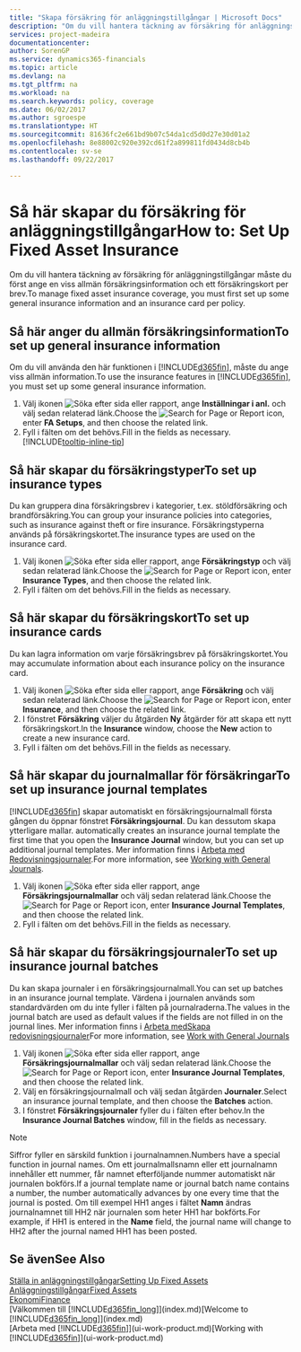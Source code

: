 ```yaml
---
title: "Skapa försäkring för anläggningstillgångar | Microsoft Docs"
description: "Om du vill hantera täckning av försäkring för anläggningstillgångar måste du ange ett försäkringskort och allmän försäkringsinformation."
services: project-madeira
documentationcenter: 
author: SorenGP
ms.service: dynamics365-financials
ms.topic: article
ms.devlang: na
ms.tgt_pltfrm: na
ms.workload: na
ms.search.keywords: policy, coverage
ms.date: 06/02/2017
ms.author: sgroespe
ms.translationtype: HT
ms.sourcegitcommit: 81636fc2e661bd9b07c54da1cd5d0d27e30d01a2
ms.openlocfilehash: 8e88002c920e392cd61f2a899811fd0434d8cb4b
ms.contentlocale: sv-se
ms.lasthandoff: 09/22/2017

---
```

# <a name="how-to-set-up-fixed-asset-insurance"></a><span data-ttu-id="5f4a4-103">Så här skapar du försäkring för anläggningstillgångar</span><span class="sxs-lookup"><span data-stu-id="5f4a4-103">How to: Set Up Fixed Asset Insurance</span></span>
<span data-ttu-id="5f4a4-104">Om du vill hantera täckning av försäkring för anläggningstillgångar måste du först ange en viss allmän försäkringsinformation och ett försäkringskort per brev.</span><span class="sxs-lookup"><span data-stu-id="5f4a4-104">To manage fixed asset insurance coverage, you must first set up some general insurance information and an insurance card per policy.</span></span>

## <a name="to-set-up-general-insurance-information"></a><span data-ttu-id="5f4a4-105">Så här anger du allmän försäkringsinformation</span><span class="sxs-lookup"><span data-stu-id="5f4a4-105">To set up general insurance information</span></span>
<span data-ttu-id="5f4a4-106">Om du vill använda den här funktionen i [!INCLUDE[d365fin](includes/d365fin_md.md)], måste du ange viss allmän information.</span><span class="sxs-lookup"><span data-stu-id="5f4a4-106">To use the insurance features in [!INCLUDE[d365fin](includes/d365fin_md.md)], you must set up some general insurance information.</span></span>  

1. <span data-ttu-id="5f4a4-107">Välj ikonen ![Söka efter sida eller rapport](media/ui-search/search_small.png "ikonen Söka efter sida eller rapport"), ange **Inställningar i anl.** och välj sedan relaterad länk.</span><span class="sxs-lookup"><span data-stu-id="5f4a4-107">Choose the ![Search for Page or Report](media/ui-search/search_small.png "Search for Page or Report icon") icon, enter **FA Setups**, and then choose the related link.</span></span>  
2. <span data-ttu-id="5f4a4-108">Fyll i fälten om det behövs.</span><span class="sxs-lookup"><span data-stu-id="5f4a4-108">Fill in the fields as necessary.</span></span> [!INCLUDE[tooltip-inline-tip](includes/tooltip-inline-tip_md.md)]  

## <a name="to-set-up-insurance-types"></a><span data-ttu-id="5f4a4-109">Så här skapar du försäkringstyper</span><span class="sxs-lookup"><span data-stu-id="5f4a4-109">To set up insurance types</span></span>
<span data-ttu-id="5f4a4-110">Du kan gruppera dina försäkringsbrev i kategorier, t.ex. stöldförsäkring och brandförsäkring.</span><span class="sxs-lookup"><span data-stu-id="5f4a4-110">You can group your insurance policies into categories, such as insurance against theft or fire insurance.</span></span> <span data-ttu-id="5f4a4-111">Försäkringstyperna används på försäkringskortet.</span><span class="sxs-lookup"><span data-stu-id="5f4a4-111">The insurance types are used on the insurance card.</span></span>

1. <span data-ttu-id="5f4a4-112">Välj ikonen ![Söka efter sida eller rapport](media/ui-search/search_small.png "ikonen Söka efter sida eller rapport"), ange **Försäkringstyp** och välj sedan relaterad länk.</span><span class="sxs-lookup"><span data-stu-id="5f4a4-112">Choose the ![Search for Page or Report](media/ui-search/search_small.png "Search for Page or Report icon") icon, enter **Insurance Types**, and then choose the related link.</span></span>  
2. <span data-ttu-id="5f4a4-113">Fyll i fälten om det behövs.</span><span class="sxs-lookup"><span data-stu-id="5f4a4-113">Fill in the fields as necessary.</span></span>

## <a name="to-set-up-insurance-cards"></a><span data-ttu-id="5f4a4-114">Så här skapar du försäkringskort</span><span class="sxs-lookup"><span data-stu-id="5f4a4-114">To set up insurance cards</span></span>
<span data-ttu-id="5f4a4-115">Du kan lagra information om varje försäkringsbrev på försäkringskortet.</span><span class="sxs-lookup"><span data-stu-id="5f4a4-115">You may accumulate information about each insurance policy on the insurance card.</span></span>  

1. <span data-ttu-id="5f4a4-116">Välj ikonen ![Söka efter sida eller rapport](media/ui-search/search_small.png "ikonen Söka efter sida eller rapport"), ange **Försäkring** och välj sedan relaterad länk.</span><span class="sxs-lookup"><span data-stu-id="5f4a4-116">Choose the ![Search for Page or Report](media/ui-search/search_small.png "Search for Page or Report icon") icon, enter **Insurance**, and then choose the related link.</span></span>  
2. <span data-ttu-id="5f4a4-117">I fönstret **Försäkring** väljer du åtgärden **Ny** åtgärder för att skapa ett nytt försäkringskort.</span><span class="sxs-lookup"><span data-stu-id="5f4a4-117">In the **Insurance** window, choose the **New** action to create a  new insurance card.</span></span>  
3. <span data-ttu-id="5f4a4-118">Fyll i fälten om det behövs.</span><span class="sxs-lookup"><span data-stu-id="5f4a4-118">Fill in the fields as necessary.</span></span>

## <a name="to-set-up-insurance-journal-templates"></a><span data-ttu-id="5f4a4-119">Så här skapar du journalmallar för försäkringar</span><span class="sxs-lookup"><span data-stu-id="5f4a4-119">To set up insurance journal templates</span></span>
[!INCLUDE[d365fin](includes/d365fin_md.md)]<span data-ttu-id="5f4a4-120"> skapar automatiskt en försäkringsjournalmall första gången du öppnar fönstret **Försäkringsjournal**. Du kan dessutom skapa ytterligare mallar.</span><span class="sxs-lookup"><span data-stu-id="5f4a4-120"> automatically creates an insurance journal template the first time that you open the **Insurance Journal** window, but you can set up additional journal templates.</span></span> <span data-ttu-id="5f4a4-121">Mer information finns i [Arbeta med Redovisningsjournaler](ui-work-general-journals.md).</span><span class="sxs-lookup"><span data-stu-id="5f4a4-121">For more information, see [Working with General Journals](ui-work-general-journals.md).</span></span>  

1. <span data-ttu-id="5f4a4-122">Välj ikonen ![Söka efter sida eller rapport](media/ui-search/search_small.png "ikonen Söka efter sida eller rapport"), ange **Försäkringsjournalmallar** och välj sedan relaterad länk.</span><span class="sxs-lookup"><span data-stu-id="5f4a4-122">Choose the ![Search for Page or Report](media/ui-search/search_small.png "Search for Page or Report icon") icon, enter **Insurance Journal Templates**, and then choose the related link.</span></span>  
2. <span data-ttu-id="5f4a4-123">Fyll i fälten om det behövs.</span><span class="sxs-lookup"><span data-stu-id="5f4a4-123">Fill in the fields as necessary.</span></span>

## <a name="to-set-up-insurance-journal-batches"></a><span data-ttu-id="5f4a4-124">Så här skapar du försäkringsjournaler</span><span class="sxs-lookup"><span data-stu-id="5f4a4-124">To set up insurance journal batches</span></span>
<span data-ttu-id="5f4a4-125">Du kan skapa journaler i en försäkringsjournalmall.</span><span class="sxs-lookup"><span data-stu-id="5f4a4-125">You can set up batches in an insurance journal template.</span></span> <span data-ttu-id="5f4a4-126">Värdena i journalen används som standardvärden om du inte fyller i fälten på journalraderna.</span><span class="sxs-lookup"><span data-stu-id="5f4a4-126">The values in the journal batch are used as default values if the fields are not filled in on the journal lines.</span></span> <span data-ttu-id="5f4a4-127">Mer information finns i [Arbeta medSkapa redovisningsjournaler](ui-work-general-journals.md)</span><span class="sxs-lookup"><span data-stu-id="5f4a4-127">For more information, see [Work with General Journals](ui-work-general-journals.md)</span></span>  

1. <span data-ttu-id="5f4a4-128">Välj ikonen ![Söka efter sida eller rapport](media/ui-search/search_small.png "ikonen Söka efter sida eller rapport"), ange **Försäkringsjournalmallar** och välj sedan relaterad länk.</span><span class="sxs-lookup"><span data-stu-id="5f4a4-128">Choose the ![Search for Page or Report](media/ui-search/search_small.png "Search for Page or Report icon") icon, enter **Insurance Journal Templates**, and then choose the related link.</span></span>  
2. <span data-ttu-id="5f4a4-129">Välj en försäkringsjournalmall och välj sedan åtgärden **Journaler**.</span><span class="sxs-lookup"><span data-stu-id="5f4a4-129">Select an insurance journal template, and then choose the **Batches** action.</span></span>
3. <span data-ttu-id="5f4a4-130">I fönstret **Försäkringsjournaler** fyller du i fälten efter behov.</span><span class="sxs-lookup"><span data-stu-id="5f4a4-130">In the **Insurance Journal Batches** window, fill in the fields as necessary.</span></span>

> [!NOTE]  
>   <span data-ttu-id="5f4a4-131">Siffror fyller en särskild funktion i journalnamnen.</span><span class="sxs-lookup"><span data-stu-id="5f4a4-131">Numbers have a special function in journal names.</span></span> <span data-ttu-id="5f4a4-132">Om ett journalmallsnamn eller ett journalnamn innehåller ett nummer, får namnet efterföljande nummer automatiskt när journalen bokförs.</span><span class="sxs-lookup"><span data-stu-id="5f4a4-132">If a journal template name or journal batch name contains a number, the number automatically advances by one every time that the journal is posted.</span></span> <span data-ttu-id="5f4a4-133">Om till exempel HH1 anges i fältet **Namn** ändras journalnamnet till HH2 när journalen som heter HH1 har bokförts.</span><span class="sxs-lookup"><span data-stu-id="5f4a4-133">For example, if HH1 is entered in the **Name** field, the journal name will change to HH2 after the journal named HH1 has been posted.</span></span>

## <a name="see-also"></a><span data-ttu-id="5f4a4-134">Se även</span><span class="sxs-lookup"><span data-stu-id="5f4a4-134">See Also</span></span>
[<span data-ttu-id="5f4a4-135">Ställa in anläggningstillgångar</span><span class="sxs-lookup"><span data-stu-id="5f4a4-135">Setting Up Fixed Assets</span></span>](fa-setup.md)  
[<span data-ttu-id="5f4a4-136">Anläggningstillgångar</span><span class="sxs-lookup"><span data-stu-id="5f4a4-136">Fixed Assets</span></span>](fa-manage.md)  
[<span data-ttu-id="5f4a4-137">Ekonomi</span><span class="sxs-lookup"><span data-stu-id="5f4a4-137">Finance</span></span>](finance.md)  
<span data-ttu-id="5f4a4-138">[Välkommen till [!INCLUDE[d365fin_long](includes/d365fin_long_md.md)]](index.md)</span><span class="sxs-lookup"><span data-stu-id="5f4a4-138">[Welcome to [!INCLUDE[d365fin_long](includes/d365fin_long_md.md)]](index.md)</span></span>  
<span data-ttu-id="5f4a4-139">[Arbeta med [!INCLUDE[d365fin](includes/d365fin_md.md)]](ui-work-product.md)</span><span class="sxs-lookup"><span data-stu-id="5f4a4-139">[Working with [!INCLUDE[d365fin](includes/d365fin_md.md)]](ui-work-product.md)</span></span>

